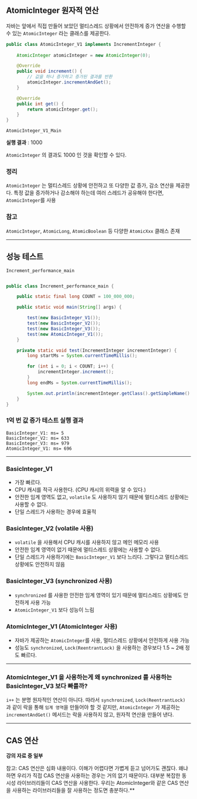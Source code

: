 ## AtomicInteger 원자적 연산

자바는 앞에서 직접 만들어 보았던 멀티스레드 상황에서 안전하게 증가 연산을 수행할 수 있는
`AtomicInteger` 라는 클래스를 제공한다. 

```java
public class AtomicInteger_V1 implements IncrementInteger {
    
    AtomicInteger atomicInteger = new AtomicInteger(0);

    @Override
    public void increment() {
        // 값을 하나 증가하고 증가된 결과를 반환
        atomicInteger.incrementAndGet();
    }

    @Override
    public int get() {
        return atomicInteger.get();
    }
}
```

`AtomicInteger_V1_Main` 

**실행 결과** : 1000

`AtomicInteger` 의 결과도 1000 인 것을 확인할 수 있다.

### 정리
`AtomicInteger` 는 멀티스레드 상황에 안전하고 또 다양한 값 증가, 감소 연산을 제공한다.
특정 값을 증가하거나 감소해야 하는데 여러 스레드가 공유해야 한다면, `AtomicInteger`를 사용

### 참고
`AtomicInteger`, `AtomicLong`, `AtomicBoolean` 등 다양한 `AtomicXxx` 클래스 존재

---

## 성능 테스트
`Increment_performance_main`

```java

public class Increment_performance_main {

    public static final long COUNT = 100_000_000;

    public static void main(String[] args) {

        test(new BasicInteger_V1());
        test(new BasicInteger_V2());
        test(new BasicInteger_V3());
        test(new AtomicInteger_V1());
    }

    private static void test(IncrementInteger incrementInteger) {
        long startMs = System.currentTimeMillis();

        for (int i = 0; i < COUNT; i++) {
            incrementInteger.increment();
        }
        long endMs = System.currentTimeMillis();

        System.out.println(incrementInteger.getClass().getSimpleName() + ": ms= " + (endMs - startMs));
    }
}
```

### 1억 번 값 증가 테스트 실행 결과
```
BasicInteger_V1: ms= 5
BasicInteger_V2: ms= 633
BasicInteger_V3: ms= 979
AtomicInteger_V1: ms= 696
```

---

### BasicInteger_V1 
- 가장 빠르다.
- CPU 캐시를 적극 사용한다. (CPU 캐시의 위력을 알 수 있다.)
- 안전한 임계 영역도 없고, `volatile` 도 사용하지 않기 때문에 멀티스레드 상황에는 사용할 수 없다.
- 단일 스레드가 사용하는 경우에 효율적

### BasicInteger_V2 (volatile 사용)
- `volatile` 을 사용해서 CPU 캐시를 사용하지 않고 메인 메모리 사용
- 안전한 임계 영역이 없기 때문에 멀티스레드 상황에는 사용할 수 없다.
- 단일 스레드가 사용하기에는 `BasicInteger_V1` 보다 느리다. 그렇다고 멀티스레드 상황에도 안전하지 않음

### BasicInteger_V3 (synchronized 사용)
- `synchronized` 를 사용한 안전한 임계 영역이 있기 때문에 멀티스레드 상황에도 안전하게 사용 가능
- `AtomicInteger_V1` 보다 성능이 느림

### AtomicInteger_V1 (AtomicInteger 사용)
- 자바가 제공하는 `AtomicInteger`를 사용, 멀티스레드 상황에서 안전하게 사용 가능
- 성능도 `synchronized`, `Lock(ReentrantLock)` 을 사용하는 경우보다 1.5 ~ 2배 정도 빠르다.

---

### AtomicInteger_V1 을 사용하는게 왜 synchronized 를 사용하는 BasicInteger_V3 보다 빠를까?
`i++` 는 분명 원자적인 연산이 아니다. 따라서 `synchronized`, `Lock(ReentrantLock)` 과 같이
락을 통해 `임계 영역`을 만들어야 할 것 같지만, 
`AtomicInteger` 가 제공하는 `incrementAndGet()` 메서드는 락을 사용하지 않고, 원자적 연산을 만들어 낸다.

---
## CAS 연산
**강의 자료 중 일부**

참고: CAS 연산은 심화 내용이다. 이해가 어렵다면 가볍게 듣고 넘어가도 괜찮다. 왜냐하면 우리가 직접 CAS 연산을
사용하는 경우는 거의 없기 때문이다. 대부분 복잡한 동시성 라이브러리들이 CAS 연산을 사용한다. 우리는
AtomicInteger와 같은 CAS 연산을 사용하는 라이브러리들을 잘 사용하는 정도면 충분하다.**
